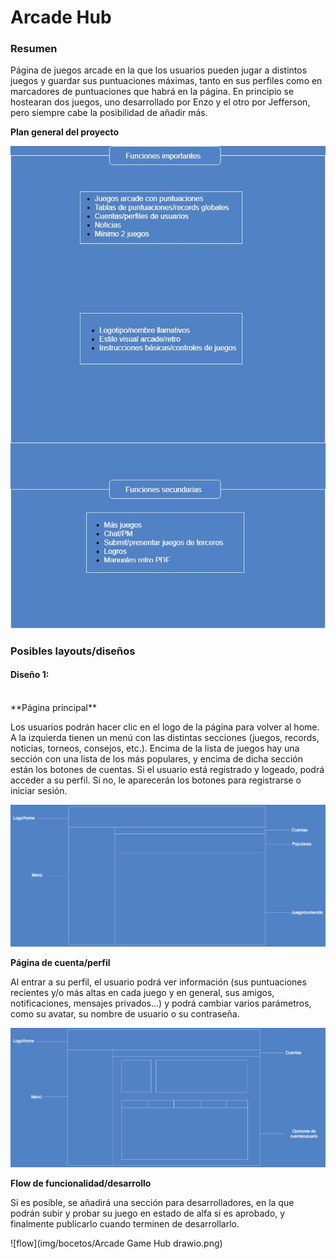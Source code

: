 # Arcade Hub

### Resumen
Página de juegos arcade en la que los usuarios pueden jugar a distintos juegos y guardar sus puntuaciones máximas, tanto en sus perfiles como en marcadores de puntuaciones que habrá en la página. En principio se hostearan dos juegos, uno desarrollado por Enzo y el otro por Jefferson, pero siempre cabe la posibilidad de añadir más.

**Plan general del proyecto**

![Plan](img/bocetos/WebArcade.jpg)

### Posibles layouts/diseños

#### Diseño 1:

<br>
**Página principal**

Los usuarios podrán hacer clic en el logo de la página para volver al home. A la izquierda tienen un menú con las distintas secciones (juegos, records, noticias, torneos, consejos, etc.). Encima de la lista de juegos hay una sección con una lista de los más populares, y encima de dicha sección están los botones de cuentas. Si el usuario está registrado y logeado, podrá acceder a su perfil. Si no, le aparecerán los botones para registrarse o iniciar sesión.

![home](img/bocetos/estructura_pantallas.png)

**Página de cuenta/perfil**

Al entrar a su perfil, el usuario podrá ver información (sus puntuaciones recientes y/o más altas en cada juego y en general, sus amigos, notificaciones, mensajes privados...) y podrá cambiar varios parámetros, como su avatar, su nombre de usuario o su contraseña.

![profile](img/bocetos/estructura_pantallas_cuenta.png)

**Flow de funcionalidad/desarrollo**

Si es posible, se añadirá una sección para desarrolladores, en la que podrán subir y probar su juego en estado de alfa si es aprobado, y finalmente publicarlo cuando terminen de desarrollarlo.

![flow](img/bocetos/Arcade Game Hub drawio.png)
